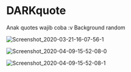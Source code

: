 # DARKquote

Anak quotes wajib coba :v
Background random

![Screenshot_2020-03-21-16-07-56-1](https://user-images.githubusercontent.com/49472584/77224301-d3bf0880-6b96-11ea-95c9-0f8795b0fc97.png)

![Screenshot_2020-04-09-15-52-08-0](https://user-images.githubusercontent.com/49472584/78877298-d5d00500-7a7a-11ea-8747-98cb79dd427d.jpg)

![Screenshot_2020-04-09-15-52-08-1](https://user-images.githubusercontent.com/49472584/78877305-d8325f00-7a7a-11ea-9b16-8cb541f89324.png)

